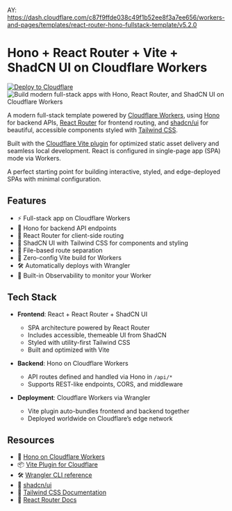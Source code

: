 AY: https://dash.cloudflare.com/c87f9ffde038c49f1b52ee8f3a7ee656/workers-and-pages/templates/react-router-hono-fullstack-template/v5.2.0

# Hono + React Router + Vite + ShadCN UI on Cloudflare Workers

[![Deploy to Cloudflare](https://deploy.workers.cloudflare.com/button)](https://deploy.workers.cloudflare.com/?url=https://github.com/cloudflare/templates/tree/main/react-router-hono-fullstack-template)
![Build modern full-stack apps with Hono, React Router, and ShadCN UI on Cloudflare Workers](https://imagedelivery.net/wSMYJvS3Xw-n339CbDyDIA/24c5a7dd-e1e3-43a9-b912-d78d9a4293bc/public)

<!-- dash-content-start -->

A modern full-stack template powered by [Cloudflare Workers](https://workers.cloudflare.com/), using [Hono](https://hono.dev/) for backend APIs, [React Router](https://reactrouter.com/) for frontend routing, and [shadcn/ui](https://ui.shadcn.com/) for beautiful, accessible components styled with [Tailwind CSS](https://tailwindcss.com/).

Built with the [Cloudflare Vite plugin](https://developers.cloudflare.com/workers/vite-plugin/) for optimized static asset delivery and seamless local development. React is configured in single-page app (SPA) mode via Workers.

A perfect starting point for building interactive, styled, and edge-deployed SPAs with minimal configuration.

## Features

- ⚡ Full-stack app on Cloudflare Workers
- 🔁 Hono for backend API endpoints
- 🧭 React Router for client-side routing
- 🎨 ShadCN UI with Tailwind CSS for components and styling
- 🧱 File-based route separation
- 🚀 Zero-config Vite build for Workers
- 🛠️ Automatically deploys with Wrangler
- 🔎 Built-in Observability to monitor your Worker
<!-- dash-content-end -->

## Tech Stack

- **Frontend**: React + React Router + ShadCN UI
  - SPA architecture powered by React Router
  - Includes accessible, themeable UI from ShadCN
  - Styled with utility-first Tailwind CSS
  - Built and optimized with Vite

- **Backend**: Hono on Cloudflare Workers
  - API routes defined and handled via Hono in `/api/*`
  - Supports REST-like endpoints, CORS, and middleware

- **Deployment**: Cloudflare Workers via Wrangler
  - Vite plugin auto-bundles frontend and backend together
  - Deployed worldwide on Cloudflare’s edge network

## Resources

- 🧩 [Hono on Cloudflare Workers](https://hono.dev/docs/getting-started/cloudflare-workers)
- 📦 [Vite Plugin for Cloudflare](https://developers.cloudflare.com/workers/vite-plugin/)
- 🛠 [Wrangler CLI reference](https://developers.cloudflare.com/workers/wrangler/)
- 🎨 [shadcn/ui](https://ui.shadcn.com)
- 💨 [Tailwind CSS Documentation](https://tailwindcss.com/)
- 🔀 [React Router Docs](https://reactrouter.com/)

